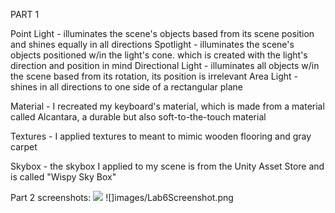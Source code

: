 PART 1

Point Light       - illuminates the scene's objects based from its scene position and shines equally in all directions
Spotlight         - illuminates the scene's objects positioned w/in the light's cone. which is created with the light's direction and position in mind
Directional Light - illuminates all objects w/in the scene based from its rotation, its position is irrelevant
Area Light        - shines in all directions to one side of a rectangular plane

Material          - I recreated my keyboard's material, which is made from a material called Alcantara, a durable but also soft-to-the-touch material

Textures          - I applied textures to meant to mimic wooden flooring and gray carpet

Skybox            - the skybox I applied to my scene is from the Unity Asset Store and is called "Wispy Sky Box"

Part 2 screenshots:
![](images/part2_img.PNG)
![]images/Lab6Screenshot.png


